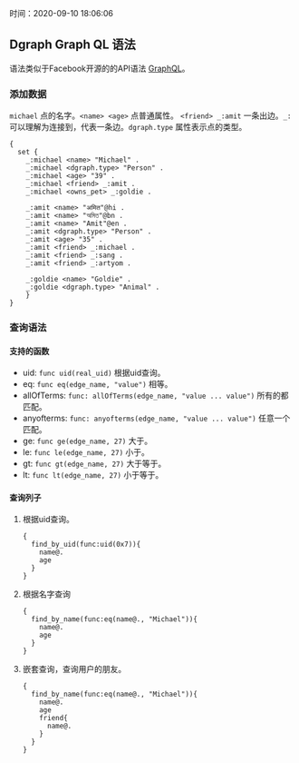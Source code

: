 时间：2020-09-10 18:06:06


## Dgraph Graph QL 语法

语法类似于Facebook开源的的API语法 [GraphQL](https://graphql.org/)。

### 添加数据

`michael` 点的名字。`<name> <age>` 点普通属性。 `<friend> _:amit` 一条出边。`_:` 可以理解为连接到，代表一条边。`dgraph.type` 属性表示点的类型。

```
{
  set {
    _:michael <name> "Michael" .
    _:michael <dgraph.type> "Person" .
    _:michael <age> "39" .
    _:michael <friend> _:amit .
    _:michael <owns_pet> _:goldie .
    
    _:amit <name> "अमित"@hi .
    _:amit <name> "অমিত"@bn .
    _:amit <name> "Amit"@en .
    _:amit <dgraph.type> "Person" .
    _:amit <age> "35" .
    _:amit <friend> _:michael .
    _:amit <friend> _:sang .
    _:amit <friend> _:artyom .
    
    _:goldie <name> "Goldie" .
    _:goldie <dgraph.type> "Animal" .
    }
}
```

### 查询语法

#### 支持的函数

* uid: `func uid(real_uid)` 根据uid查询。
* eq: `func eq(edge_name, "value")` 相等。
* allOfTerms: `func: allOfTerms(edge_name, "value ... value")`  所有的都匹配。
* anyofterms: `func: anyofterms(edge_name, "value ... value")` 任意一个匹配。
* ge:  `func ge(edge_name, 27)` 大于。
* le: `func le(edge_name, 27)` 小于。
* gt: `func gt(edge_name, 27)` 大于等于。
* lt: `func lt(edge_name, 27)` 小于等于。

#### 查询列子 

1. 根据uid查询。

    ```
    {
      find_by_uid(func:uid(0x7)){
        name@.
        age
      }
    }
    ```

2. 根据名字查询

    ```
    {
      find_by_name(func:eq(name@., "Michael")){
        name@.
        age
      }
    }
    ```

3. 嵌套查询，查询用户的朋友。

    ```
    {
      find_by_name(func:eq(name@., "Michael")){
        name@.
        age
        friend{
          name@.
        }
      }
    }
    ```